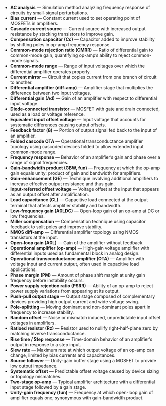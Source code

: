 - **AC analysis** — Simulation method analyzing frequency response of circuits by small-signal perturbations.
- **Bias current** — Constant current used to set operating point of MOSFETs in amplifiers.
- **Cascade current source** — Current source with increased output resistance by stacking transistors to improve gain.
- **Compensation capacitor (Cc)** — Capacitor added to improve stability by shifting poles in op-amp frequency response.
- **Common-mode rejection ratio (CMRR)** — Ratio of differential gain to common-mode gain, quantifying op-amp’s ability to reject common-mode signals.
- **Common-mode range** — Range of input voltages over which the differential amplifier operates properly.
- **Current mirror** — Circuit that copies current from one branch of circuit to another.
- **Differential amplifier (diff-amp)** — Amplifier stage that multiplies the difference between two input voltages.
- **Differential gain (Ad)** — Gain of an amplifier with respect to differential input voltage.
- **Diode-connected transistor** — MOSFET with gate and drain connected, used as a load or voltage reference.
- **Equivalent input offset voltage** — Input voltage that accounts for systematic differences causing output offsets.
- **Feedback factor (ß)** — Portion of output signal fed back to the input of an amplifier.
- **Folded cascode OTA** — Operational transconductance amplifier topology using cascoded devices folded to allow extended input common-mode range.
- **Frequency response** — Behavior of an amplifier’s gain and phase over a range of signal frequencies.
- **Gain-bandwidth product (GBW, fun)** — Frequency at which the op-amp gain equals unity; product of gain and bandwidth for amplifiers.
- **Gain-enhancement (GE)** — Technique involving additional amplifiers to increase effective output resistance and thus gain.
- **Input-referred offset voltage** — Voltage offset at the input that appears as an output offset after amplification.
- **Load capacitance (CL)** — Capacitive load connected at the output terminal that affects amplifier stability and bandwidth.
- **Low-frequency gain (A0LDC)** — Open-loop gain of an op-amp at DC or low frequencies.
- **Miller compensation** — Compensation technique using capacitor feedback to split poles and improve stability.
- **NMOS diff-amp** — Differential amplifier topology using NMOS transistors at the input.
- **Open-loop gain (A0L)** — Gain of the amplifier without feedback.
- **Operational amplifier (op-amp)** — High-gain voltage amplifier with differential inputs used as fundamental block in analog design.
- **Operational transconductance amplifier (OTA)** — Amplifier with voltage input and current output, often used in capacitive load applications.
- **Phase margin (PM)** — Amount of phase shift margin at unity gain frequency before instability occurs.
- **Power supply rejection ratio (PSRR)** — Ability of an op-amp to reject power supply variations from appearing at its output.
- **Push-pull output stage** — Output stage composed of complementary devices providing high output current and wide voltage swing.
- **Pole-splitting** — Moving dominant and non-dominant poles apart in frequency to increase stability.
- **Random offset** — Noise or mismatch induced, unpredictable input offset voltages in amplifiers.
- **Ratioed resistor (Rz)** — Resistor used to nullify right-half-plane zero by matching inverse transconductance.
- **Rise time / Step response** — Time-domain behavior of an amplifier’s output in response to a step input.
- **Slew rate** — Maximum rate at which output voltage of an op-amp can change, limited by bias currents and capacitances.
- **Source follower** — Unity-gain buffer stage using a MOSFET to provide low output impedance.
- **Systematic offset** — Predictable offset voltage caused by device sizing or topology mismatches.
- **Two-stage op-amp** — Typical amplifier architecture with a differential input stage followed by a gain stage.
- **Unity-gain frequency (fun)** — Frequency at which open-loop gain of amplifier equals one; synonymous with gain-bandwidth product.

